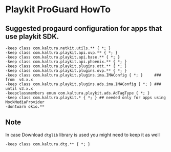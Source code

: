 
# Playkit ProGuard HowTo

## Suggested progaurd configuration for apps that use playkit SDK. 
```
-keep class com.kaltura.netkit.utils.** { *; }
-keep class com.kaltura.playkit.api.ovp.** { *; }
-keep class com.kaltura.playkit.api.base.** { *; }
-keep class com.kaltura.playkit.api.phoenix.** { *; }
-keep class com.kaltura.playkit.plugins.ott.** { *; }
-keep class com.kaltura.playkit.plugins.ovp.** { *; }
-keep class com.kaltura.playkit.plugins.ima.IMAConfig { *; }     ### from  v4.x.x
-keep class com.kaltura.playkit.plugins.ads.ima.IMAConfig { *; } ### until v3.x.x
-keepclassmembers enum com.kaltura.playkit.ads.AdTagType { *; } 
-keep class com.kaltura.playkit.* { *; } ## needed only for apps using MockMediaProvider
-dontwarn okio.**
```

## Note

In case Download `dtglib` library is used you might need to keep it as well

```
-keep class com.kaltura.dtg.** { *; }
```
